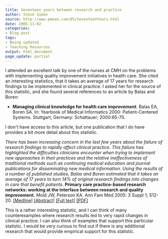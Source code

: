 ```yaml
---
title: Seventeen years between research and practice
author: Steve Simon
source: http://www.pmean.com/05/SeventeenYears.html
date: 2005-11-02
categories:
- Blog post
tags:
- Being updated
- Teaching Resources
output: html_document
page_update: partial
---
```


I attended an excellent talk by one of the nurses at CMH on the problems
with implementing quality improvement initiatives in health care. She
cited an interesting statistics, that it takes an average of 17 years
for research findings to be implemented in clinical practice. I asked
her for the source of this statistic, and she found several references
to an article by Balas and Boren:

- **Managing clinical knowledge for health care improvement**. Balas
EA, Boren SA. In: Yearbook of Medical Informatics 2000:
Patient-Centered Systems. Stuttgart, Germany: Schattauer;
2000:65-70.

I don't have access to this article, but one publication that I do have
provides a bit more detail about this statistic.

*There has been increasing concern in the last few years about the
failure of research findings to rapidly affect clinical practice. This
failure has highlighted the difficulties clinicians encounter when
trying to implement new approaches in their practices and the relative
ineffectiveness of traditional methods such as continuing medical
education and journal publications for disseminating new medical
information. Using the results of a number of published studies, Balas
and Boren estimated that it takes an average of 17 years to turn 14%
of original research findings into changes in care that benefit
patients*. **Primary care practice-based research networks: working at
the interface between research and quality improvement.** Mold JW,
Peterson KA. Ann Fam Med 2005: 3 Suppl 1; S12-20.
[\[Medline\]](http://www.ncbi.nlm.nih.gov/entrez/query.fcgi?cmd=Retrieve&db=PubMed&list_uids=15928213&dopt=Abstract)
[\[Abstract\]](http://www.annfammed.org/cgi/content/abstract/3/suppl_1/s12)
[\[Full
text\]](http://www.annfammed.org/cgi/content/full/3/suppl_1/s12)
[\[PDF\]](http://www.annfammed.org/cgi/reprint/3/suppl_1/s12.pdf)

This is a rather interesting statistic, and I can think of many
counterexamples where research results led to very rapid changes in
clinical practice. I can also think of examples that support this
particular statistic. I would be very curious to find out if there is
any additional research that would provide empirical support for this
statistic.
